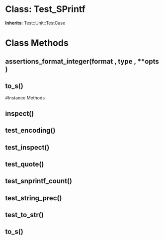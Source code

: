 # Class: Test_SPrintf
**Inherits:** Test::Unit::TestCase
    



# Class Methods
## assertions_format_integer(format , type , **opts ) [](#method-c-assertions_format_integer)
## to_s() [](#method-c-to_s)

#Instance Methods
## inspect() [](#method-i-inspect)

## test_encoding() [](#method-i-test_encoding)

## test_inspect() [](#method-i-test_inspect)

## test_quote() [](#method-i-test_quote)

## test_snprintf_count() [](#method-i-test_snprintf_count)

## test_string_prec() [](#method-i-test_string_prec)

## test_to_str() [](#method-i-test_to_str)

## to_s() [](#method-i-to_s)

